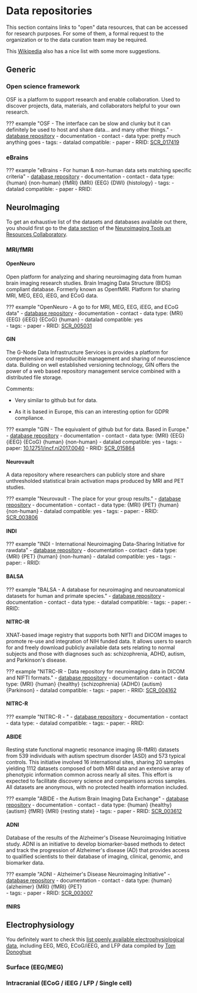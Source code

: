 # Data repositories

This section contains links to "open" data resources, that can be accessed for research purposes. For some of them, a formal request to the organization or to the data curation team may be required.

This [Wikipedia](https://en.wikipedia.org/wiki/List_of_neuroscience_databases) also has a nice list with some more suggestions.

## Generic

### Open science framework

OSF is a platform to support research and enable collaboration. Used to discover projects, data, materials, and collaborators helpful to your own research.

??? example "OSF - The interface can be slow and clunky but it can definitely be used to host and share data... and many other things."
    -   [database repository](https://osf.io/)
    -   documentation
    -   contact
    -   data type: pretty much anything goes
    -   tags:
    -   datalad compatible:
    -   paper
    -   RRID: [SCR_017419](https://scicrunch.org/resources/Tools/record/nlx_144509-1/SCR_017419/resolver?q=open%20science%20framework&l=open%20science%20framework)

### eBrains

??? example "eBrains - For human & non-human data sets matching specific criteria"
    -   [database repository](https://ebrains.eu/)
    -   documentation
    -   contact
    -   data type: {human} {non-human} {fMRI} {MRI} {EEG} {DWI} {histology}
    -   tags:
    -   datalad compatible:
    -   paper
    -   RRID:

## NeuroImaging

To get an exhaustive list of the datasets and databases available out there, you should first go to the [data section](https://www.nitrc.org/search/?type_of_search=group&q=category%3A%27Data%27) of the [Neuroimaging Tools
an Resources Collaboratory](https://www.nitrc.org/).

### MRI/fMRI

#### OpenNeuro

Open platform for analyzing and sharing neuroimaging data from human brain imaging research studies. Brain Imaging Data Structure (BIDS) compliant database. Formerly known as OpenfMRI. Platform for sharing MRI, MEG, EEG, iEEG, and ECoG data.

??? example "OpenNeuro - A go to for MRI, MEG, EEG, iEEG, and ECoG data"
    -   [database repository](https://openneuro.org/)
    -   documentation
    -   contact
    -   data type: {MRI} {EEG} {iEEG} {ECoG} {human}
    -   datalad compatible: yes  
    -   tags:
    -   paper
    -   RRID: [SCR_005031](https://scicrunch.org/resources/Any/record/nlx_144509-1/SCR_005031/resolver?q=openneuro&l=openneuro)

#### GIN

The G-Node Data Infrastructure Services is provides a platform for comprehensive and reproducible management and sharing of neuroscience data. Building on well established versioning technology, GIN offers the power of a web based repository management service combined with a distributed file storage.

Comments:

-   Very similar to github but for data.

-   As it is based in Europe, this can an interesting option for GDPR compliance.

??? example "GIN - The equivalent of github but for data. Based in Europe."
    -   [database repository](https://gin.g-node.org/)
    -   documentation
    -   contact
    -   data type: {MRI} {EEG} {iEEG} {ECoG} {human} {non-human}
    -   datalad compatible: yes
    -   tags:
    -   paper: [10.12751/incf.ni2017.0040](10.12751/incf.ni2017.0040)
    -   RRID: [SCR_015864](https://scicrunch.org/resources/Tools/record/nlx_144509-1/SCR_015864/resolver?q=GIN&l=GIN)

#### Neurovault

A data repository where researchers can publicly store and share unthresholded statistical brain activation maps produced by MRI and PET studies.

??? example "Neurovault - The place for your group results."
    -   [database repository](https://neurovault.org/)
    -   documentation
    -   contact
    -   data type: {MRI} {PET} {human} {non-human}
    -   datalad compatible: yes
    -   tags:
    -   paper:
    -   RRID: [SCR_003806](https://scicrunch.org/resources/Tools/record/nlx_144509-1/SCR_003806/resolver?q=Neurovault&l=Neurovault)

#### INDI

??? example "INDI - International Neuroimaging Data-Sharing Initiative for rawdata"
    -   [database repository](http://fcon_1000.projects.nitrc.org/)
    -   documentation
    -   contact
    -   data type: {MRI} {PET} {human} {non-human}
    -   datalad compatible: yes
    -   tags:
    -   paper:
    -   RRID:

#### BALSA

??? example "BALSA - A database for neuroimaging and neuroanatomical datasets for human and primate species."
    -   [database repository](https://balsa.wustl.edu/)
    -   documentation
    -   contact
    -   data type:
    -   datalad compatible:
    -   tags:
    -   paper:
    -   RRID:

#### NITRC-IR

XNAT-based image registry that supports both NIfTI and DICOM images to promote re-use and integration of NIH funded data. It allows users to search for and freely download publicly available data sets relating to normal subjects and those with diagnoses such as: schizophrenia, ADHD, autism, and Parkinson's disease.

??? example "NITRC-IR - Data repository for neuroimaging data in DlCOM and NIFTI formats."
    -   [database repository](https://www.nitrc.org/ir/)
    -   documentation
    -   contact
    -   data type: {MRI} {human} {healthy} {schizophrenia} {ADHD} {autism} {Parkinson}
    -   datalad compatible:
    -   tags:
    -   paper:
    -   RRID: [SCR_004162](https://scicrunch.org/resources/Tools/record/nlx_144509-1/SCR_004162/resolver?q=NITRC-IR&l=NITRC-IR)

#### NITRC-R

??? example "NITRC-R - "
    -   [database repository](https://www.nitrc.org/search/?type_of_search=group&q=category%3A%27Data%27)
    -   documentation
    -   contact
    -   data type:
    -   datalad compatible:
    -   tags:
    -   paper:
    -   RRID:

#### ABIDE

Resting state functional magnetic resonance imaging (R-fMRI) datasets from 539 individuals with autism spectrum disorder (ASD) and 573 typical controls. This initiative involved 16 international sites, sharing 20 samples yielding 1112 datasets composed of both MRI data and an extensive array of phenotypic information common across nearly all sites. This effort is expected to facilitate discovery science and comparisons across samples. All datasets are anonymous, with no protected health information included.

??? example "ABIDE - the Autism Brain Imaging Data Exchange"
    -   [database repository](http://fcon_1000.projects.nitrc.org/indi/abide/)
    -   documentation
    -   contact
    -   data type: {human} {healthy} {autism} {fMRI} {MRI} {resting state}
    -   tags:
    -   paper
    -   RRID: [SCR_003612](https://scicrunch.org/resources/Any/record/nlx_144509-1/SCR_003612/resolver?q=abide&l=abide)

#### ADNI
Database of the results of the Alzheimer's Disease Neuroimaging Initiative study. ADNI is an initiative to develop biomarker-based methods to detect and track the progression of Alzheimer's disease (AD) that provides access to qualified scientists to their database of imaging, clinical, genomic, and biomarker data.

??? example "ADNI - Alzheimer's Disease Neuroimaging Initiative"
     -   [database repository](http://adni.loni.usc.edu/data-samples/access-data/)
     -   documentation
     -   contact
     -   data type: {human} {alzheimer} {MRI} {fMRI} {PET}   
     -   tags:
     -   paper
     -   RRID: [SCR_003007](https://scicrunch.org/resources/Any/record/nlx_144509-1/SCR_003007/resolver?q=adni&l=adni)

#### fNIRS

## Electrophysiology

You definitely want to check this [list openly available electrophysiological data](https://github.com/openlists/ElectrophysiologyData), including EEG, MEG, ECoG/iEEG, and LFP data compiled by [Tom Donoghue](https://twitter.com/tomdonoghue)

### Surface (EEG/MEG)

### Intracranial (ECoG / iEEG / LFP / Single cell)




<!-- #### LORIS

-   [LORIS](https://github.com/aces/Loris/wiki/Open-LORIS) -   Open datasets available through LORIS projects  

??? example "LORIS - "
    -   [database repository]()
    -   documentation
    -   contact
    -   data type:
    -   datalad compatible:
    -   tags:
    -   paper:
    -   RRID: []() -->
